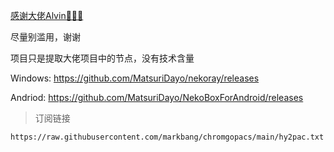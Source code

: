 [感谢大佬Alvin🥳🥳🥳](https://github.com/Alvin9999)

尽量别滥用，谢谢

项目只是提取大佬项目中的节点，没有技术含量

Windows: https://github.com/MatsuriDayo/nekoray/releases

Andriod: https://github.com/MatsuriDayo/NekoBoxForAndroid/releases

> 订阅链接

```
https://raw.githubusercontent.com/markbang/chromgopacs/main/hy2pac.txt
```

